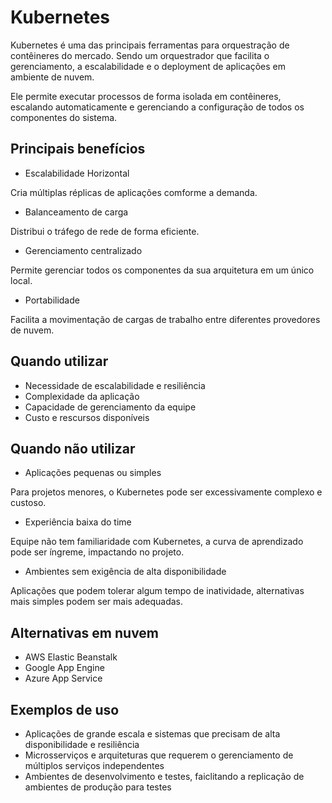 # Kubernetes

Kubernetes é uma das principais ferramentas para orquestração de contêineres do mercado. Sendo um orquestrador que facilita o gerenciamento, a escalabilidade e o deployment de aplicações em ambiente de nuvem.

Ele permite executar processos de forma isolada em contêineres, escalando automaticamente e gerenciando a configuração de todos os componentes do sistema.

## Principais benefícios

- Escalabilidade Horizontal

Cria múltiplas réplicas de aplicações comforme a demanda.

- Balanceamento de carga

Distribui o tráfego de rede de forma eficiente.

- Gerenciamento centralizado

Permite gerenciar todos os componentes da sua arquitetura em um único local.

- Portabilidade

Facilita a movimentação de cargas de trabalho entre diferentes provedores de nuvem.

## Quando utilizar

- Necessidade de escalabilidade e resiliência
- Complexidade da aplicação
- Capacidade de gerenciamento da equipe
- Custo e rescursos disponíveis

## Quando não utilizar

- Aplicações pequenas ou simples

Para projetos menores, o Kubernetes pode ser excessivamente complexo e custoso.

- Experiência baixa do time

Equipe não tem familiaridade com Kubernetes, a curva de aprendizado pode ser íngreme, impactando no projeto.

- Ambientes sem exigência de alta disponibilidade

Aplicações que podem tolerar algum tempo de inatividade, alternativas mais simples podem ser mais adequadas.

## Alternativas em nuvem

- AWS Elastic Beanstalk
- Google App Engine
- Azure App Service

## Exemplos de uso
- Aplicações de grande escala e sistemas que precisam de alta disponibilidade e resiliência
- Microsserviços e arquiteturas que requerem o gerenciamento de múltiplos serviços independentes
- Ambientes de desenvolvimento e testes, faiclitando a replicação de ambientes de produção para testes
